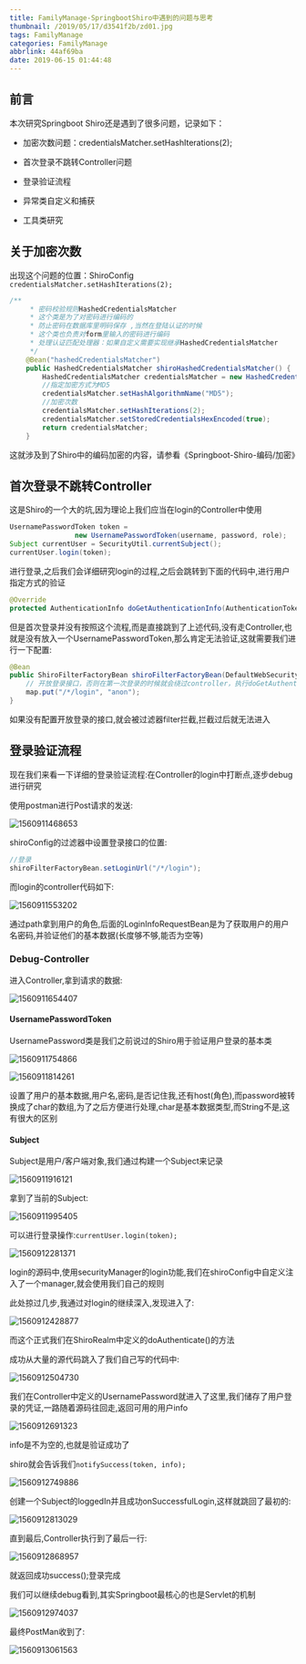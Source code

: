 ```yaml
---
title: FamilyManage-SpringbootShiro中遇到的问题与思考
thumbnail: /2019/05/17/d3541f2b/zd01.jpg
tags: FamilyManage
categories: FamilyManage
abbrlink: 44af69ba
date: 2019-06-15 01:44:48
---
```


## 前言

本次研究Springboot Shiro还是遇到了很多问题，记录如下：

- 加密次数问题：credentialsMatcher.setHashIterations(2);

- 首次登录不跳转Controller问题

- 登录验证流程

- 异常类自定义和捕获

- 工具类研究

<!--More-->

## 关于加密次数

出现这个问题的位置：ShiroConfig
`credentialsMatcher.setHashIterations(2);`

```java
/**
     * 密码校验规则HashedCredentialsMatcher
     * 这个类是为了对密码进行编码的
     * 防止密码在数据库里明码保存 ,当然在登陆认证的时候
     * 这个类也负责对form里输入的密码进行编码
     * 处理认证匹配处理器：如果自定义需要实现继承HashedCredentialsMatcher
     */
    @Bean("hashedCredentialsMatcher")
    public HashedCredentialsMatcher shiroHashedCredentialsMatcher() {
        HashedCredentialsMatcher credentialsMatcher = new HashedCredentialsMatcher();
        //指定加密方式为MD5
        credentialsMatcher.setHashAlgorithmName("MD5");
        //加密次数
        credentialsMatcher.setHashIterations(2);
        credentialsMatcher.setStoredCredentialsHexEncoded(true);
        return credentialsMatcher;
    }
```
这就涉及到了Shiro中的编码加密的内容，请参看《Springboot-Shiro-编码/加密》

## 首次登录不跳转Controller

这是Shiro的一个大的坑,因为理论上我们应当在login的Controller中使用

```java
UsernamePasswordToken token =
                new UsernamePasswordToken(username, password, role);
Subject currentUser = SecurityUtil.currentSubject();
currentUser.login(token);
```

进行登录,之后我们会详细研究login的过程,之后会跳转到下面的代码中,进行用户指定方式的验证

```java
@Override
protected AuthenticationInfo doGetAuthenticationInfo(AuthenticationToken token) throws AuthenticationException {
```

但是首次登录并没有按照这个流程,而是直接跳到了上述代码,没有走Controller,也就是没有放入一个UsernamePasswordToken,那么肯定无法验证,这就需要我们进行一下配置:

```java
@Bean
public ShiroFilterFactoryBean shiroFilterFactoryBean(DefaultWebSecurityManager securityManager) {
    // 开放登录接口，否则在第一次登录的时候就会绕过controller，执行doGetAuthenticationInfo
    map.put("/*/login", "anon");
}
```

如果没有配置开放登录的接口,就会被过滤器filter拦截,拦截过后就无法进入

## 登录验证流程

现在我们来看一下详细的登录验证流程:在Controller的login中打断点,逐步debug进行研究

使用postman进行Post请求的发送:

![1560911468653](FamilyManage-SpringbootShiro中遇到的问题与思考/1560911468653.png)

shiroConfig的过滤器中设置登录接口的位置:

```java
//登录
shiroFilterFactoryBean.setLoginUrl("/*/login");
```

而login的controller代码如下:

![1560911553202](FamilyManage-SpringbootShiro中遇到的问题与思考/1560911553202.png)

通过path拿到用户的角色,后面的LoginInfoRequestBean是为了获取用户的用户名密码,并验证他们的基本数据(长度够不够,能否为空等)

### Debug-Controller

进入Controller,拿到请求的数据:

![1560911654407](FamilyManage-SpringbootShiro中遇到的问题与思考/1560911654407.png)

#### UsernamePasswordToken

UsernamePassword类是我们之前说过的Shiro用于验证用户登录的基本类

![1560911754866](FamilyManage-SpringbootShiro中遇到的问题与思考/1560911754866.png)

![1560911814261](FamilyManage-SpringbootShiro中遇到的问题与思考/1560911814261.png)

设置了用户的基本数据,用户名,密码,是否记住我,还有host(角色),而password被转换成了char的数组,为了之后方便进行处理,char是基本数据类型,而String不是,这有很大的区别

#### Subject

Subject是用户/客户端对象,我们通过构建一个Subject来记录

![1560911916121](FamilyManage-SpringbootShiro中遇到的问题与思考/1560911916121.png)

拿到了当前的Subject:

![1560911995405](FamilyManage-SpringbootShiro中遇到的问题与思考/1560911995405.png)

可以进行登录操作:`currentUser.login(token);`

![1560912281371](FamilyManage-SpringbootShiro中遇到的问题与思考/1560912281371.png)

login的源码中,使用securityManager的login功能,我们在shiroConfig中自定义注入了一个manager,就会使用我们自己的规则

此处掠过几步,我通过对login的继续深入,发现进入了:

![1560912428877](FamilyManage-SpringbootShiro中遇到的问题与思考/1560912428877.png)

而这个正式我们在ShiroRealm中定义的doAuthenticate()的方法

成功从大量的源代码跳入了我们自己写的代码中:

![1560912504730](FamilyManage-SpringbootShiro中遇到的问题与思考/1560912504730.png)

我们在Controller中定义的UsernamePassword就进入了这里,我们储存了用户登录的凭证,一路随着源码往回走,返回可用的用户info

![1560912691323](FamilyManage-SpringbootShiro中遇到的问题与思考/1560912691323.png)

info是不为空的,也就是验证成功了

shiro就会告诉我们`notifySuccess(token, info);`

![1560912749886](FamilyManage-SpringbootShiro中遇到的问题与思考/1560912749886.png)

创建一个Subject的loggedIn并且成功onSuccessfulLogin,这样就跳回了最初的:

![1560912813029](FamilyManage-SpringbootShiro中遇到的问题与思考/1560912813029.png)

直到最后,Controller执行到了最后一行:

![1560912868957](FamilyManage-SpringbootShiro中遇到的问题与思考/1560912868957.png)

就返回成功success();登录完成

我们可以继续debug看到,其实Springboot最核心的也是Servlet的机制

![1560912974037](FamilyManage-SpringbootShiro中遇到的问题与思考/1560912974037.png)

最终PostMan收到了:

![1560913061563](FamilyManage-SpringbootShiro中遇到的问题与思考/1560913061563.png)



